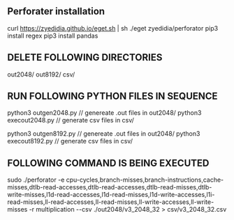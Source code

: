 ## Perforater installation
curl https://zyedidia.github.io/eget.sh | sh
./eget zyedidia/perforator
pip3 install regex
pip3 install pandas

## DELETE FOLLOWING DIRECTORIES
out2048/
out8192/
csv/

## RUN FOLLOWING PYTHON FILES IN SEQUENCE
python3 outgen2048.py // genereate .out files in out2048/
python3 execout2048.py // generate csv files in csv/

python3 outgen8192.py // genereate .out files in out2048/
python3 execout8192.py // generate csv files in csv/

## FOLLOWING COMMAND IS BEING EXECUTED
sudo ./perforator -e cpu-cycles,branch-misses,branch-instructions,cache-misses,dtlb-read-accesses,dtlb-read-accesses,dtlb-read-misses,dtlb-write-misses,l1d-read-accesses,l1d-read-misses,l1d-write-accesses,l1i-read-misses,ll-read-accesses,ll-read-misses,ll-write-accesses,ll-write-misses -r multiplication --csv ./out2048/v3_2048_32 > csv/v3_2048_32.csv